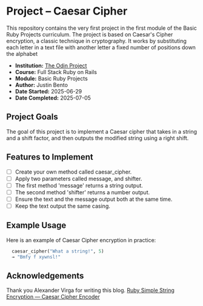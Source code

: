 # Project – Caesar Cipher

This repository contains the very first project in the first module of the Basic Ruby Projects curriculum. The project is based on Caesar's Cipher encryption, a classic technique in cryptography. It works by substituting each letter in a text file with another letter a fixed number of positions down the alphabet

- **Institution:** [The Odin Project](https://www.theodinproject.com)
- **Course:** Full Stack Ruby on Rails
- **Module:** Basic Ruby Projects
- **Author:** Justin Bento
- **Date Started:** 2025-06-29
- **Date Completed:** 2025-07-05

## Project Goals

The goal of this project is to implement a Caesar cipher that takes in a string and a shift factor, and then outputs the modified string using a right shift.

## Features to Implement

- [ ] Create your own method called caesar_cipher.
- [ ] Apply two parameters called message, and shifter.
- [ ] The first method 'message' returns a string output.
- [ ] The second method 'shifter' returns a number output.
- [ ] Ensure the text and the message output both at the same time.
- [ ] Keep the text output the same casing.

## Example Usage

Here is an example of Caesar Cipher encryption in practice:

```ruby
  caesar_cipher("What a string!", 5)
  → "Bmfy f xywnsl!"
```

## Acknowledgements

Thank you Alexander Virga for writing this blog. [Ruby Simple String Encryption — Caesar Cipher Encoder](https://alexander-virga.medium.com/ruby-simple-string-encryption-shift-caesar-cipher-encoder-rot-9dedf06374d1)

